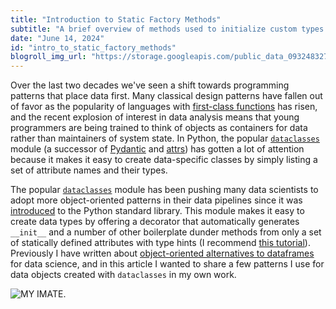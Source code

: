 ```yaml
---
title: "Introduction to Static Factory Methods"
subtitle: "A brief overview of methods used to initialize custom types."
date: "June 14, 2024"
id: "intro_to_static_factory_methods"
blogroll_img_url: "https://storage.googleapis.com/public_data_09324832787/dataclasses.svg"
---
```


Over the last two decades we've seen a shift towards programming patterns that place data first. Many classical design patterns have fallen out of favor as the popularity of languages with [first-class functions](https://en.wikipedia.org/wiki/First-class_function) has risen, and the recent explosion of interest in data analysis means that young programmers are being trained to think of objects as containers for data rather than maintainers of system state. In Python, the popular [`dataclasses`](https://docs.python.org/3/library/dataclasses.html) module (a successor of [Pydantic](https://docs.pydantic.dev/latest/) and [attrs](https://www.attrs.org/en/stable/)) has gotten a lot of attention because it makes it easy to create data-specific classes by simply listing a set of attribute names and their types.


The popular [`dataclasses`](https://docs.python.org/3/library/dataclasses.html) module has been pushing many data scientists to adopt more object-oriented patterns in their data pipelines since it was [introduced](https://www.google.com/search?client=firefox-b-1-d&q=dataclasses+pep) to the Python standard library. This module makes it easy to create data types by offering a decorator that automatically generates `__init__` and a number of other boilerplate dunder methods from only a set of statically defined attributes with type hints (I recommend [this tutorial](https://realpython.com/python-data-classes/)). Previously I have written about [object-oriented alternatives to dataframes](/post/zods0_problem_with_dataframes.html) for data science, and in this article I wanted to share a few patterns I use for data objects created with `dataclasses` in my own work.





![MY IMATE.](https://storage.googleapis.com/public_data_09324832787/dataclasses.svg)
